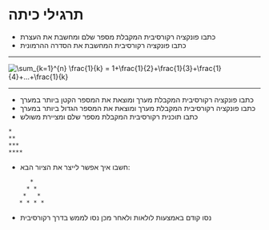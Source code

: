 # תרגילי כיתה 
* כתבו פונקציה רקורסיבית המקבלת מספר שלם ומחשבת את העצרת
* כתבו פונקציה רקורסיבית המחשבת את הסדרה ההרמונית
***
<img src="https://latex.codecogs.com/gif.latex?\sum_{k=1}^{n}&space;\frac{1}{k}&space;=&space;1&plus;\frac{1}{2}&plus;\frac{1}{3}&plus;\frac{1}{4}&plus;...&plus;\frac{1}{k}" title="\sum_{k=1}^{n} \frac{1}{k} = 1+\frac{1}{2}+\frac{1}{3}+\frac{1}{4}+...+\frac{1}{k}" />

***
* כתבו פונקציה רקורסיבית המקבלת מערך ומוצאת את המספר הקטן ביותר במערך
* כתבו פונקציה רקורסיבית המקבלת מערך ומוצאת את המספר הגדול ביותר במערך
* כתבו תוכנית רקורסיבית המקבלת מספר שלם ומציירת משולש 
```aidl
*
**
***
****
```
* חשבו איך אפשר לייצר את הציור הבא:

```aidl
      *
     * *
    *   *
   * * * * 
```
*  נסו קודם באמצעות לולאות ולאחר מכן נסו לממש בדרך רקורסיבית